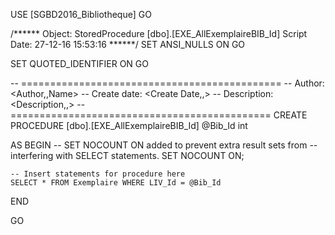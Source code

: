 USE [SGBD2016_Bibliotheque]
GO

/****** Object:  StoredProcedure [dbo].[EXE_AllExemplaireBIB_Id]    Script Date: 27-12-16 15:53:16 ******/
SET ANSI_NULLS ON
GO

SET QUOTED_IDENTIFIER ON
GO

-- =============================================
-- Author:		<Author,,Name>
-- Create date: <Create Date,,>
-- Description:	<Description,,>
-- =============================================
CREATE PROCEDURE [dbo].[EXE_AllExemplaireBIB_Id]
	@Bib_Id int
	
AS
BEGIN
	-- SET NOCOUNT ON added to prevent extra result sets from
	-- interfering with SELECT statements.
	SET NOCOUNT ON;

    -- Insert statements for procedure here
	SELECT * FROM Exemplaire WHERE LIV_Id = @Bib_Id
END

GO
